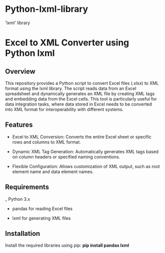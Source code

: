 # Python-lxml-library
'lxml' library

# Excel to XML Converter using Python lxml

## Overview
This repository provides a Python script to convert Excel files (.xlsx) to XML format using the lxml library. The script reads data from an Excel spreadsheet and dynamically generates an XML file by creating XML tags and embedding data from the Excel cells. This tool is particularly useful for data integration tasks, where data stored in Excel needs to be converted into XML format for interoperability with different systems.

## Features
  - Excel to XML Conversion: Converts the entire Excel sheet or specific rows and columns to XML format.
  + Dynamic XML Tag Generation: Automatically generates XML tags based on column headers or specified naming conventions.
  * Flexible Configuration: Allows customization of XML output, such as root element name and data element names.

## Requirements
  _ Python 3.x
  + pandas for reading Excel files
  * lxml for generating XML files

## Installation
Install the required libraries using pip:
  **pip install pandas lxml**



